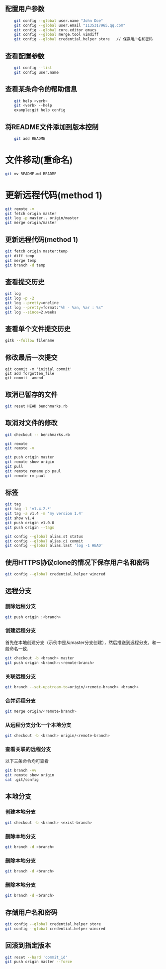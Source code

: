## 配置用户参数
```sh
	git config --global user.name "John Doe"
	git config --global user.email "1135317965.qq.com"
	git config --global core.editor emacs
	git config --global merge.tool vimdiff
	git config --global credential.helper store   // 保存用户名和密码
```

## 查看配置参数
```sh
	git config --list
	git config user.name
```

## 查看某条命令的帮助信息
```sh
	git help <verb>
	git <verb> --help
	example:git help config
```

## 将README文件添加到版本控制	
```sh
	git add README
```

# 文件移动(重命名)
```sh
git mv README.md README
```

# 更新远程代码(method 1)
```sh
git remote -v
git fetch origin master
git log -p master.. origin/master
git merge origin/master
```

## 更新远程代码(method 1)
```sh
git fetch origin master:temp
git diff temp
git merge temp
git branch -d temp
```


## 查看提交历史
```sh
git log
git log -p -2
git log --pretty=oneline
git log --pretty=format:"%h - %an, %ar : %s"
git log --since=2.weeks
```

## 查看单个文件提交历史
```sh
gitk --follow filename
```

## 修改最后一次提交
```
git commit -m 'initial commit'
git add forgotten_file
git commit -amend
```

## 取消已暂存的文件
```sh
git reset HEAD benchmarks.rb
```

## 取消对文件的修改
```sh
git checkout -- benchmarks.rb

git remote
git remote -v

git push origin master
git remote show origin
git pull 
git remote rename pb paul
git remote rm paul
```

## 标签
```sh
git tag
git tag -l 'v1.4.2.*'
git tag -a v1.4 -m 'my version 1.4'
git show v1.4
git push origin v1.0.0
git push origin --tags

git config --global alias.st status
git config --global alias.ci commit
git config --global alias.last 'log -1 HEAD'
```

## 使用HTTPS协议clone的情况下保存用户名和密码
```sh
git config --global credential.helper wincred
```


## 远程分支
### 删除远程分支
```sh
git push origin :<branch>
```
### 创建远程分支
首先在本地创建分支（示例中是从master分支创建），然后推送到远程分支，<branch>和<remote-branch>一般命名一致.
```sh
git checkout -b <branch> master
git push origin <branch>:<remote-branch>
```
### 关联远程分支
```sh
git branch --set-upstream-to=origin/<remote-branch> <branch>
```
### 合并远程分支
```sh
git merge origin/<remote-branch>
```
### 从远程分支分化一个本地分支
```sh
git checkout -b <branch> origin/<remote-branch>
```
### 查看关联的远程分支
以下三条命令均可查看
```sh
git branch -vv
git remote show origin
cat .git/config
```

## 本地分支
### 创建本地分支
```sh
git checkout -b <branch> <exist-branch>
```
### 删除本地分支
```sh
git branch -d <branch>
```
### 删除本地分支
```sh
git branch -d <branch>
```
### 删除本地分支
```sh
git branch -d <branch>
```

## 存储用户名和密码
```sh
git config --global credential.helper store
git config --global credential.helper wincred
```
## 回滚到指定版本
```sh
git reset --hard 'commit_id'
git push origin master --force
```

















